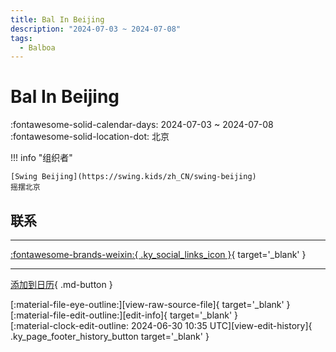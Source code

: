 ```yaml
---
title: Bal In Beijing
description: "2024-07-03 ~ 2024-07-08"
tags:
  - Balboa
---
```


# Bal In Beijing 

:fontawesome-solid-calendar-days: 2024-07-03 ~ 2024-07-08  
:fontawesome-solid-location-dot: 北京  

!!! info "组织者"

    [Swing Beijing](https://swing.kids/zh_CN/swing-beijing)  
    摇摆北京  

## 联系


---

 [:fontawesome-brands-weixin:{ .ky_social_links_icon }](https://mp.weixin.qq.com/s/T14Vj1A2fy2GrSXarKYgzw){ target='_blank' }

---

[添加到日历](https://swing.news/ics/2024/zh_CN/bal-in-beijing-2024){ .md-button }

<div class="ky_page_footer" markdown>
<div class="ky_page_footer_trailing" markdown="span">
[:material-file-eye-outline:][view-raw-source-file]{ target='_blank' }
[:material-file-edit-outline:][edit-info]{ target='_blank' }
</div>
<div class="ky_page_footer_leading" markdown="span">
[:material-clock-edit-outline: 2024-06-30 10:35 UTC][view-edit-history]{ .ky_page_footer_history_button target='_blank' }
</div>
</div>

[view-raw-source-file]: https://github.com/swingdance/events/blob/main/2024/zh_CN/bal-in-beijing-2024.json "查看原始源文件"
[edit-info]: https://github.com/swingdance/events/issues/new?assignees=&labels=update+event&projects=&template=03-update_entity.yml&title=%5B2024%2Fzh_CN%5D%20Update%20Event%3A%20Bal%20In%20Beijing&region=zh_CN&year=2024&id=bal-in-beijing-2024&name=Bal%20In%20Beijing&org_id=swing-beijing "编辑信息"

[view-edit-history]: https://github.com/swingdance/events/commits/main/2024/zh_CN/bal-in-beijing-2024.json "查看编辑历史"
